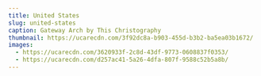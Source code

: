 ```yaml
---
title: United States
slug: united-states
caption: Gateway Arch by This Christography
thumbnail: https://ucarecdn.com/3f92dc8a-b903-455d-b3b2-ba5ea03b1672/
images:
  - https://ucarecdn.com/3620933f-2c8d-43df-9773-0608837f0353/
  - https://ucarecdn.com/d257ac41-5a26-4dfa-807f-9588c52b5a8b/
---
```

